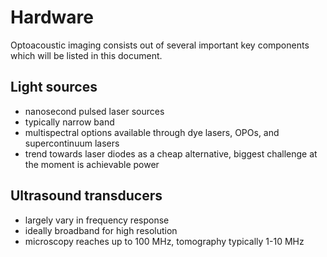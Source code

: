 # Hardware

Optoacoustic imaging consists out of several important key components which will be listed in this document. 

## Light sources

- nanosecond pulsed laser sources
- typically narrow band
- multispectral options available through dye lasers, OPOs, and supercontinuum lasers
- trend towards laser diodes as a cheap alternative, biggest challenge at the moment is achievable power

## Ultrasound transducers

- largely vary in frequency response
- ideally broadband for high resolution
- microscopy reaches up to 100 MHz, tomography typically 1-10 MHz